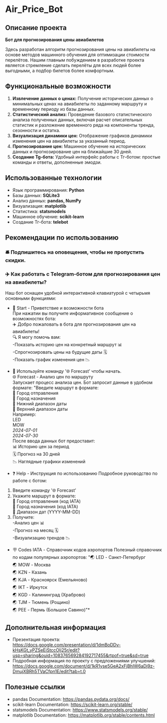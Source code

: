 # Air_Price_Bot
  
## Описание проекта

**Бот для прогнозирования цены авиабилетов**

Здесь разработан алгоритм прогнозирования цены на авиабилеты на основе методов машинного обучения для оптимизации стоимости перелётов.
Нашим главным побуждением в разработке проекта является стремление сделать перелёты для всех людей более выгодными, а подбор билетов более комфортным.

## Функциональные возможности

1. **Извлечение данных о ценах:** Получение исторических данных о минимальных ценах на авиабилеты по заданному маршруту и временному периоду из базы данных.
2. **Статистический анализ:** Проведение базового статистического анализа полученных данных, включая расчет описательных статистик и разложение временного ряда на компоненты тренда, сезонности и остатка.
3. **Визуализация динамики цен:** Отображение графиков динамики изменения цен на авиабилеты за указанный период.
4. **Прогнозирование цен:** Машинное обучение на исторических данных и прогнозирование цен на ближайшие 30 дней.
5. **Создание Tg-бота:** Удобный интерфейс работы с Тг-ботом: простые команды и ответы, дополненные эмодзи.

   
## Использованные технологии

- Язык программирования: **Python**
- Базы данных: **SQLite3**
- Анализ данных: **pandas, NumPy**
- Визуализация: **matplotlib**
- Статистика: **statsmodels**
- Машинное обучение: **scikit-learn**
- Создание Тг-бота: **telebot**

## Рекомендации по использованию

### 🛎 Подпишитесь на оповещения, чтобы не пропустить скидки.
### ✈️ Как работать с Telegram-ботом для прогнозирования цен на авиабилеты?
  
Наш бот оснащен удобной интерактивной клавиатурой с четырьмя основными функциями: <br />
* 🛫 Start - Приветствие и возможности бота <br />
При нажатии вы получите информативное сообщение о возможностях бота: <br /> 
✈️ Добро пожаловать в бота для прогнозирования цен на авиабилеты! <br />
🔍 Я могу помочь вам:<br />
-Показать историю цен на конкретный маршрут 📊 <br />
-Спрогнозировать цены на будущие даты 🗓️ <br />
-Показать график изменения цен 📉 <br />
* 🚀 Используйте команду '🌐 Forecast' чтобы начать.<br />
🌐 Forecast - Анализ цен по маршруту<br />
Запускает процесс анализа цен. Бот запросит данные в удобном формате:
"Введите маршрут в формате:<br />
🛫 Город отправления<br />
🛬 Город назначения<br />
📅 Нижний диапазон даты<br />
📅 Верхний диапазон даты<br />
Например:<br />
LED<br />
MOW<br />
*2024-07-01*<br />
*2024-07-30*<br />
После ввода данных бот предоставит:<br />
📊 Историю цен за период<br />
🗓️ Прогноз на 30 дней<br />
📉 Наглядные графики изменений<br />

* ❓ Help - Инструкция по использованию
Подробное руководство по работе с ботом:<br />
1. Введите команду '🌐 Forecast'<br />
2. Укажите маршрут в формате:<br />
🛫 Город отправления (код IATA)<br />
🛬 Город назначения (код IATA)<br />
📅 Диапазон дат (YYYY-MM-DD)<br />
3. Получите:<br />
-Анализ цен 📊<br />
-Прогноз на месяц 🗓️<br />
-Визуализацию трендов 📉<br />

* 🪧 Codes IATA - Справочник кодов аэропортов
Полезный справочник по кодам популярных аэропортов:
"🌏 LED - Санкт-Петербург<br />
🌏 MOW - Москва<br />
🌏 KZN - Казань<br />
🌏 KJA - Красноярск (Емельяново)<br />
🌏 IKT - Иркутск<br />
🌏 KGD - Калининград (Храброво)<br />
🌏 TJM - Тюмень (Рощино)<br />
🌏 PEE - Пермь (Большое Савино)"*<br />

## Дополнительная информация

*  Презентация проекта: https://docs.google.com/presentation/d/1dmBoDDv-kHsKGt_yPZSeEiStccOIj25r/edit?usp=sharing&ouid=108376569284192717455&rtpof=true&sd=true
*  Подробная информация по проекту с предложениями улучшений: https://docs.google.com/document/d/1kR1yse5GeA2xFjBhIW6aDj9z-DmujXBRh5TVaCfpn1E/edit?tab=t.0

## Полезные ссылки

*  pandas Documentation: https://pandas.pydata.org/docs/
*  scikit-learn Documentation: https://scikit-learn.org/stable/
*  statsmodels Documentation: https://www.statsmodels.org/stable/
*  matplotlib Documentation: https://matplotlib.org/stable/contents.html
